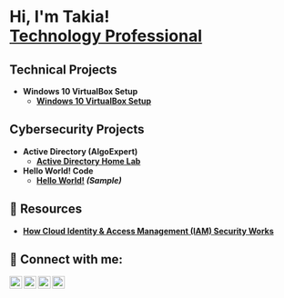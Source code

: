 <h1>Hi, I'm Takia! <br/><a href="https://www.linkedin.com/in/takia-gordon/">Technology Professional</a></h1>
<b>

<h2>Technical Projects</h2>

- <b>Windows 10 VirtualBox Setup</b>
   - [Windows 10 VirtualBox Setup](https://medium.com/@0.teez/windows-10-virtualbox-setup-545ce9b9be4d)
  

<h2>Cybersecurity Projects</h2>

- <b>Active Directory (AlgoExpert)</b>
  - [Active Directory Home Lab](https://github.com/0xTeez/Active-Directory-Home-Lab)
- <b>Hello World! Code</b>
  - [Hello World!](https://github.com/0xTeez/Hello-World-) <b><i>(Sample)</b></i>

<h2>📝 Resources</h2>

- [How Cloud Identity & Access Management (IAM) Security Works](https://www.youtube.com/watch?v=7ZqVRYVmRjM)


<h2> 🤳 Connect with me:</h2>

[<img align="left" alt="Tee Gordon | Medium" width="22px" src="https://cdn.jsdelivr.net/npm/simple-icons@v3/icons/youtube.svg" />][youtube]
[<img align="left" alt="Takia Gordon | Twitter" width="22px" src="https://cdn.jsdelivr.net/npm/simple-icons@v3/icons/twitter.svg" />][twitter]
[<img align="left" alt="Takia Gordon | LinkedIn" width="22px" src="https://cdn.jsdelivr.net/npm/simple-icons@v3/icons/linkedin.svg" />][linkedin]
[<img align="left" alt="Takia Gordon | Instagram" width="22px" src="https://cdn.jsdelivr.net/npm/simple-icons@v3/icons/instagram.svg" />][instagram]

[twitter]: https://twitter.com/
[youtube]: https://www.youtube.com/c/
[instagram]: https://www.instagram.com/horror.inthecity/
[linkedin]: https://linkedin.com/in/takia-gordon

<!--
**joshmadakor1/joshmadakor1** is a ✨ _special_ ✨ repository because its `README.md` (this file) appears on your GitHub profile.

Here are some ideas to get you started:

- 🔭 I’m currently working on ...
- 🌱 I’m currently learning ...
- 👯 I’m looking to collaborate on ...
- 🤔 I’m looking for help with ...
- 💬 Ask me about ...
- 📫 How to reach me: ...
- 😄 Pronouns: ...
- ⚡ Fun fact: ...
-->
